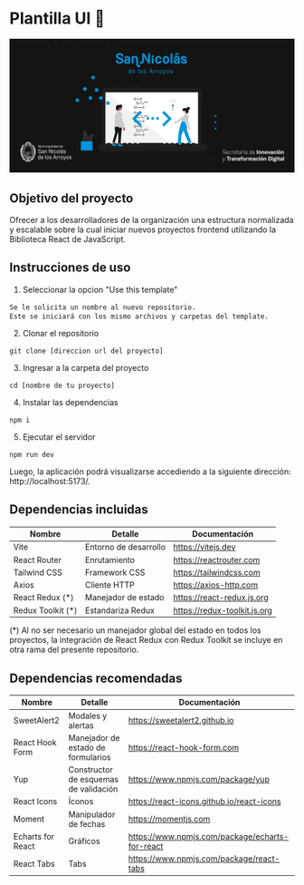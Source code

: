 # Plantilla UI 🚀

<img src="./public/repository-header.jpg">

## Objetivo del proyecto

Ofrecer a los desarrolladores de la organización una estructura normalizada y escalable sobre la cual iniciar nuevos proyectos frontend utilizando la Biblioteca React de JavaScript.

## Instrucciones de uso

1. Seleccionar la opcion "Use this template"

```
Se le solicita un nombre al nuevo repositorio.
Este se iniciará con los mismo archivos y carpetas del template.
```

2. Clonar el repositorio

```
git clone [direccion url del proyecto]
```

3. Ingresar a la carpeta del proyecto

```
cd [nombre de tu proyecto]
```

4. Instalar las dependencias

```
npm i
```

5. Ejecutar el servidor

```
npm run dev
```

Luego, la aplicación podrá visualizarse accediendo a la siguiente dirección: http://localhost:5173/.

## Dependencias incluidas

| Nombre             | Detalle               | Documentación                |
| ------------------ | --------------------- | ---------------------------- |
| Vite               | Entorno de desarrollo | https://vitejs.dev           |
| React Router       | Enrutamiento          | https://reactrouter.com      |
| Tailwind CSS       | Framework CSS         | https://tailwindcss.com      |
| Axios              | Cliente HTTP          | https://axios-http.com       |
| React Redux (\*)   | Manejador de estado   | https://react-redux.js.org   |
| Redux Toolkit (\*) | Estandariza Redux     | https://redux-toolkit.js.org |

(\*) Al no ser necesario un manejador global del estado en todos los proyectos, la integración de React Redux con Redux Toolkit se incluye en otra rama del presente repositorio.

## Dependencias recomendadas

| Nombre            | Detalle                               | Documentación                                   |
| ----------------- | ------------------------------------- | ----------------------------------------------- |
| SweetAlert2       | Modales y alertas                     | https://sweetalert2.github.io                   |
| React Hook Form   | Manejador de estado de formularios    | https://react-hook-form.com                     |
| Yup               | Constructor de esquemas de validación | https://www.npmjs.com/package/yup               |
| React Icons       | Íconos                                | https://react-icons.github.io/react-icons       |
| Moment            | Manipulador de fechas                 | https://momentjs.com                            |
| Echarts for React | Gráficos                              | https://www.npmjs.com/package/echarts-for-react |
| React Tabs        | Tabs                                  | https://www.npmjs.com/package/react-tabs        |
